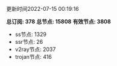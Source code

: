 更新时间2022-07-15 00:19:16

**总订阅: 378**
**总节点: 15808**
**有效节点: 3808**
- ss节点: 1329
- ssr节点: 26
- v2ray节点: 2037
- trojan节点: 416
